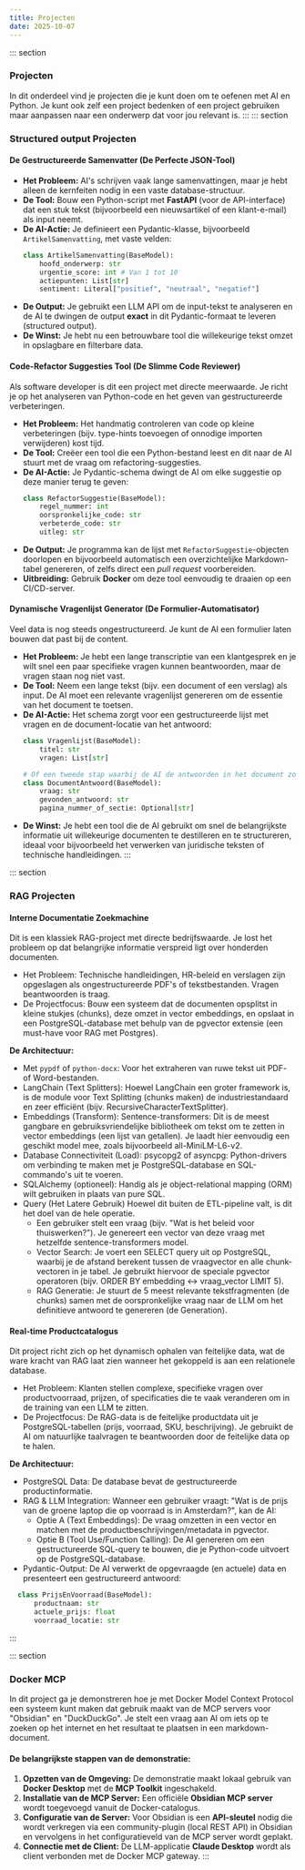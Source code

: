```yaml
---
title: Projecten
date: 2025-10-07
---
```

::: section
### Projecten
In dit onderdeel vind je projecten die je kunt doen om te oefenen met AI en Python. Je kunt ook zelf een project bedenken of een project gebruiken maar aanpassen naar een onderwerp dat voor jou relevant is. 
:::
::: section
### Structured output Projecten

#### De Gestructureerde Samenvatter (De Perfecte JSON-Tool)

  * **Het Probleem:** AI's schrijven vaak lange samenvattingen, maar je hebt alleen de kernfeiten nodig in een vaste database-structuur.
  * **De Tool:** Bouw een Python-script met **FastAPI** (voor de API-interface) dat een stuk tekst (bijvoorbeeld een nieuwsartikel of een klant-e-mail) als input neemt.
  * **De AI-Actie:** Je definieert een Pydantic-klasse, bijvoorbeeld `ArtikelSamenvatting`, met vaste velden:
    ```python
    class ArtikelSamenvatting(BaseModel):
        hoofd_onderwerp: str
        urgentie_score: int # Van 1 tot 10
        actiepunten: List[str]
        sentiment: Literal["positief", "neutraal", "negatief"]
    ```
  * **De Output:** Je gebruikt een LLM API om de input-tekst te analyseren en de AI te dwingen de output **exact** in dit Pydantic-formaat te leveren (structured output).
  * **De Winst:** Je hebt nu een betrouwbare tool die willekeurige tekst omzet in opslagbare en filterbare data.


#### Code-Refactor Suggesties Tool (De Slimme Code Reviewer)

Als software developer is dit een project met directe meerwaarde. Je richt je op het analyseren van Python-code en het geven van gestructureerde verbeteringen.

  * **Het Probleem:** Het handmatig controleren van code op kleine verbeteringen (bijv. type-hints toevoegen of onnodige importen verwijderen) kost tijd.
  * **De Tool:** Creëer een tool die een Python-bestand leest en dit naar de AI stuurt met de vraag om refactoring-suggesties.
  * **De AI-Actie:** Je Pydantic-schema dwingt de AI om elke suggestie op deze manier terug te geven:
    ```python
    class RefactorSuggestie(BaseModel):
        regel_nummer: int
        oorspronkelijke_code: str
        verbeterde_code: str
        uitleg: str
    ```
  * **De Output:** Je programma kan de lijst met `RefactorSuggestie`-objecten doorlopen en bijvoorbeeld automatisch een overzichtelijke Markdown-tabel genereren, of zelfs direct een *pull request* voorbereiden.
  * **Uitbreiding:** Gebruik **Docker** om deze tool eenvoudig te draaien op een CI/CD-server.


#### Dynamische Vragenlijst Generator (De Formulier-Automatisator)

Veel data is nog steeds ongestructureerd. Je kunt de AI een formulier laten bouwen dat past bij de content.

  * **Het Probleem:** Je hebt een lange transcriptie van een klantgesprek en je wilt snel een paar specifieke vragen kunnen beantwoorden, maar de vragen staan nog niet vast.
  * **De Tool:** Neem een lange tekst (bijv. een document of een verslag) als input. De AI moet een relevante vragenlijst genereren om de essentie van het document te toetsen.
  * **De AI-Actie:** Het schema zorgt voor een gestructureerde lijst met vragen en de document-locatie van het antwoord:
    ```python
    class Vragenlijst(BaseModel):
        titel: str
        vragen: List[str]

    # Of een tweede stap waarbij de AI de antwoorden in het document zoekt:
    class DocumentAntwoord(BaseModel):
        vraag: str
        gevonden_antwoord: str
        pagina_nummer_of_sectie: Optional[str]
    ```
  * **De Winst:** Je hebt een tool die de AI gebruikt om snel de belangrijkste informatie uit willekeurige documenten te destilleren en te structureren, ideaal voor bijvoorbeeld het verwerken van juridische teksten of technische handleidingen.
:::

::: section
### RAG Projecten
#### Interne Documentatie Zoekmachine
Dit is een klassiek RAG-project met directe bedrijfswaarde. Je lost het probleem op dat belangrijke informatie verspreid ligt over honderden documenten.
* Het Probleem: Technische handleidingen, HR-beleid en verslagen zijn opgeslagen als ongestructureerde PDF's of tekstbestanden. Vragen beantwoorden is traag.
* De Projectfocus: Bouw een systeem dat de documenten opsplitst in kleine stukjes (chunks), deze omzet in vector embeddings, en opslaat in een PostgreSQL-database met behulp van de pgvector extensie (een must-have voor RAG met Postgres).

**De Architectuur:**
* Met `pypdf` of `python-docx`: Voor het extraheren van ruwe tekst uit PDF- of Word-bestanden.
* LangChain (Text Splitters): Hoewel LangChain een groter framework is, is de module voor Text Splitting (chunks maken) de industriestandaard en zeer efficiënt (bijv. RecursiveCharacterTextSplitter).
* Embeddings (Transform): Sentence-transformers: Dit is de meest gangbare en gebruiksvriendelijke bibliotheek om tekst om te zetten in vector embeddings (een lijst van getallen). Je laadt hier eenvoudig een geschikt model mee, zoals bijvoorbeeld all-MiniLM-L6-v2.
* Database Connectiviteit (Load): psycopg2 of asyncpg: Python-drivers om verbinding te maken met je PostgreSQL-database en SQL-commando's uit te voeren.
* SQLAlchemy (optioneel): Handig als je object-relational mapping (ORM) wilt gebruiken in plaats van pure SQL.
* Query (Het Latere Gebruik) Hoewel dit buiten de ETL-pipeline valt, is dit het doel van de hele operatie.
  * Een gebruiker stelt een vraag (bijv. "Wat is het beleid voor thuiswerken?"). Je genereert een vector van deze vraag met hetzelfde sentence-transformers model.
  * Vector Search: Je voert een SELECT query uit op PostgreSQL, waarbij je de afstand berekent tussen de vraagvector en alle chunk-vectoren in je tabel. Je gebruikt hiervoor de speciale pgvector operatoren (bijv. ORDER BY embedding <-> vraag_vector LIMIT 5).
  * RAG Generatie: Je stuurt de 5 meest relevante tekstfragmenten (de chunks) samen met de oorspronkelijke vraag naar de LLM om het definitieve antwoord te genereren (de Generation).

#### Real-time Productcatalogus
Dit project richt zich op het dynamisch ophalen van feitelijke data, wat de ware kracht van RAG laat zien wanneer het gekoppeld is aan een relationele database.
* Het Probleem: Klanten stellen complexe, specifieke vragen over productvoorraad, prijzen, of specificaties die te vaak veranderen om in de training van een LLM te zitten.
* De Projectfocus: De RAG-data is de feitelijke productdata uit je PostgreSQL-tabellen (prijs, voorraad, SKU, beschrijving). Je gebruikt de AI om natuurlijke taalvragen te beantwoorden door de feitelijke data op te halen.

**De Architectuur:**
* PostgreSQL Data: De database bevat de gestructureerde productinformatie.
* RAG & LLM Integration: Wanneer een gebruiker vraagt: "Wat is de prijs van de groene laptop die op voorraad is in Amsterdam?", kan de AI:
  * Optie A (Text Embeddings): De vraag omzetten in een vector en matchen met de productbeschrijvingen/metadata in pgvector.
  * Optie B (Tool Use/Function Calling): De AI genereren om een gestructureerde SQL-query te bouwen, die je Python-code uitvoert op de PostgreSQL-database.
* Pydantic-Output: De AI verwerkt de opgevraagde (en actuele) data en presenteert een gestructureerd antwoord:

```python
  class PrijsEnVoorraad(BaseModel):
      productnaam: str
      actuele_prijs: float
      voorraad_locatie: str

```    
:::

::: section
### Docker MCP
In dit project ga je demonstreren hoe je met Docker Model Context Protocol een systeem kunt maken dat gebruik maakt van de MCP servers voor "Obsidian" en "DuckDuckGo". Je stelt een vraag aan AI om iets op te zoeken op het internet en het resultaat te plaatsen in een markdown-document.

#### De belangrijkste stappen van de demonstratie:

1.  **Opzetten van de Omgeving:** De demonstratie maakt lokaal gebruik van **Docker Desktop** met de **MCP Toolkit** ingeschakeld.
2.  **Installatie van de MCP Server:** Een officiële **Obsidian MCP server** wordt toegevoegd vanuit de Docker-catalogus.
3.  **Configuratie van de Server:** Voor Obsidian is een **API-sleutel** nodig die wordt verkregen via een community-plugin (local REST API) in Obsidian en vervolgens in het configuratieveld van de MCP server wordt geplakt.
4.  **Connectie met de Client:** De LLM-applicatie **Claude Desktop** wordt als client verbonden met de Docker MCP gateway.
:::